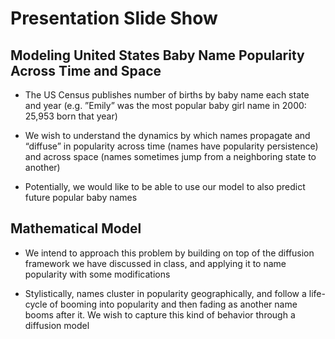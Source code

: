 Presentation Slide Show
=======================

Modeling United States Baby Name Popularity Across Time and Space
-----------------------------------------------------------------

- The US Census publishes number of births by baby name each state and year
  (e.g. ”Emily” was the most popular baby girl name in 2000: 25,953 born that
  year)

- We wish to understand the dynamics by which names propagate and “diffuse” in
  popularity across time (names have popularity persistence) and across space
  (names sometimes jump from a neighboring state to another)

- Potentially, we would like to be able to use our model to also predict future
  popular baby names

Mathematical Model
------------------

- We intend to approach this problem by building on top of the diffusion
  framework we have discussed in class, and applying it to name popularity with
  some modifications

- Stylistically, names cluster in popularity geographically, and follow a
  life-cycle of booming into popularity and then fading as another name booms
  after it. We wish to capture this kind of behavior through a diffusion model



